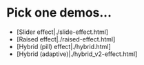 # Pick one demos...

* [Slider effect|./slide-effect.html]
* [Raised effect|./raised-effect.html]
* [Hybrid (pill) effect|./hybrid.html]
* [Hybrid (adaptive)|./hybrid_v2-effect.html]

